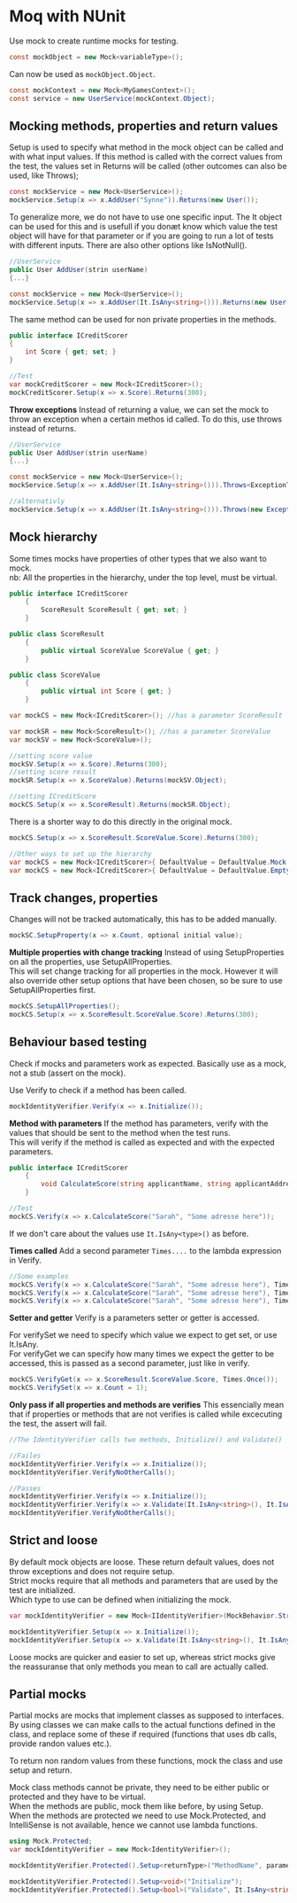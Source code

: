 
# Moq with NUnit
Use mock to create runtime mocks for testing.

```C#
const mockObject = new Mock<variableType>();
```

Can now be used as ```mockObject.Object```.

```C#
const mockContext = new Mock<MyGamesContext>();
const service = new UserService(mockContext.Object);
```

## Mocking methods, properties and return values

Setup is used to specify what method in the mock object can be called and with what input values.
If this method is called with the correct values from the test, the values set in Returns will be called
(other outcomes can also be used, like Throws);

```C#
const mockService = new Mock<UserService>();
mockService.Setup(x => x.AddUser("Synne")).Returns(new User());
```

To generalize more, we do not have to use one specific input. The It object can be used for this and is usefull
if you donæt know which value the test object will have for that parameter or if you are going to run
a lot of tests with different inputs. There are also other options like IsNotNull().

```C#
//UserService
public User AddUser(strin userName)
{...}

const mockService = new Mock<UserService>();
mockService.Setup(x => x.AddUser(It.IsAny<string>())).Returns(new User());
```

The same method can be used for non private properties in the methods.
```C#
public interface ICreditScorer
{
    int Score { get; set; }
}

//Test
var mockCreditScorer = new Mock<ICreditScorer>();
mockCreditScorer.Setup(x => x.Score).Returns(300);
```

**Throw exceptions**
Instead of returning a value, we can set the mock to throw an exception when a certain methos id called.
To do this, use throws instead of returns.
```C#
//UserService
public User AddUser(strin userName)
{...}

const mockService = new Mock<UserService>();
mockService.Setup(x => x.AddUser(It.IsAny<string>())).Throws<ExceptionType>();

//alternativly
mockService.Setup(x => x.AddUser(It.IsAny<string>())).Throws(new Exception("message"));
```

## Mock hierarchy
Some times mocks have properties of other types that we also want to mock.\
nb: All the properties in the hierarchy, under the top level, must be virtual.

```C#
public interface ICreditScorer
    {
        ScoreResult ScoreResult { get; set; }
    }

public class ScoreResult
    {
        public virtual ScoreValue ScoreValue { get; }
    }

public class ScoreValue
    {
        public virtual int Score { get; }
    }

var mockCS = new Mock<ICreditScorer>(); //has a parameter ScoreResult

var mockSR = new Mock<ScoreResult>(); //has a parameter ScoreValue
var mockSV = new Mock<ScoreValue>();

//setting score value
mockSV.Setup(x => x.Score).Returns(300);
//setting score result
mockSR.Setup(x => x.ScoreValue).Returns(mockSV.Object);

//setting ICreditScore
mockCS.Setup(x => x.ScoreResult).Returns(mockSR.Object);
```

There is a shorter way to do this directly in the original mock.
```C#
mockCS.Setup(x => x.ScoreResult.ScoreValue.Score).Returns(300);

//Other ways to set up the hierarchy
var mockCS = new Mock<ICreditScorer>{ DefaultValue = DefaultValue.Mock };
var mockCS = new Mock<ICreditScorer>{ DefaultValue = DefaultValue.Empty };
```

## Track changes, properties
Changes will not be tracked automatically, this has to be added manually.

```C#
mockSC.SetupProperty(x => x.Count, optional initial value);
```

**Multiple properties with change tracking**
Instead of using SetupProperties on all the properties, use SetupAllProperties.\
This will set change tracking for all properties in the mock. However it will also override
other setup options that have been chosen, so be sure to use SetupAllProperties first.

```C#
mockCS.SetupAllProperties();
mockCS.Setup(x => x.ScoreResult.ScoreValue.Score).Returns(300);
```

## Behaviour based testing
Check if mocks and parameters work as expected. Basically use as a mock, not a stub (assert on the mock).

Use Verify to check if a method has been called.
```C#
mockIdentityVerifier.Verify(x => x.Initialize());
```

**Method with parameters**
If the method has parameters, verify with the values that should be sent to the method when the test runs.\
This will verify if the method is called as expected and with the expected parameters.

```C#
public interface ICreditScorer
    {
        void CalculateScore(string applicantName, string applicantAddress);
    }

//Test
mockCS.Verify(x => x.CalculateScore("Sarah", "Some adresse here"));
```

If we don't care about the values use ```It.IsAny<type>()``` as before.

**Times called**
Add a second parameter ```Times....``` to the lambda expression in Verify.

```C#
//Some examples
mockCS.Verify(x => x.CalculateScore("Sarah", "Some adresse here"), Times.Once());
mockCS.Verify(x => x.CalculateScore("Sarah", "Some adresse here"), Times.Exactly(int));
mockCS.Verify(x => x.CalculateScore("Sarah", "Some adresse here"), Times.AtLeast(int));
```

**Setter and getter**
Verify is a parameters setter or getter is accessed.

For verifySet we need to specify which value we expect to get set, or use It.IsAny.\
For verifyGet we can specify how many times we expect the getter to be accessed, this is passed as a second parameter, just like in verify.
```C#
mockCS.VerifyGet(x => x.ScoreResult.ScoreValue.Score, Times.Once());
mockCS.VerifySet(x => x.Count = 1);
```

**Only pass if all properties and methods are verifies**
This essencially mean that if properties or methods that are not verifies is called while excecuting the test, the assert
will fail.

```C#
//The IdentityVerifier calls two methods, Initialize() and Validate()

//Failes
mockIdentityVerfirier.Verify(x => x.Initialize());
mockIdentityVerifier.VerifyNoOtherCalls();

//Passes
mockIdentityVerfirier.Verify(x => x.Initialize());
mockIdentityVerfirier.Verify(x => x.Validate(It.IsAny<string>(), It.IsAny<int>(), It.IsAny<string>()));
mockIdentityVerifier.VerifyNoOtherCalls();
```

## Strict and loose
By default mock objects are loose. These return default values, does not throw exceptions and does not require setup.\
Strict mocks require that all methods and parameters that are used by the test are initialized.\
Which type to use can be defined when initializing the mock.

```C#
var mockIdentityVerifier = new Mock<IIdentityVerifier>(MockBehavior.Strict);

mockIdentityVerifier.Setup(x => x.Initialize());
mockIdentityVerifier.Setup(x => x.Validate(It.IsAny<string>(), It.IsAny<int>(), It.IsAny<string>()));
```

Loose mocks are quicker and easier to set up, whereas strict mocks give the reassuranse that only methods you
mean to call are actually called.

## Partial mocks
Partial mocks are mocks that implement classes as supposed to interfaces. By using classes we can 
make calls to the actual functions defined in the class, and replace some of these if required (functions that
uses db calls, provide randon values etc.).

To return non random values from these functions, mock the class and use setup and return.

Mock class methods cannot be private, they need to be either public or protected and they have to be virtual.\
When the methods are public, mock them like before, by using Setup.\
When the methods are protected we need to use Mock.Protected, and IntelliSense is not available, hence we cannot 
use lambda functions.

```C#
using Mock.Protected;
var mockIdentityVerifier = new Mock<IdentityVerifier>();

mockIdentityVerifier.Protected().Setup<returnType>("MethodName", parameters);

mockIdentityVerifier.Protected().Setup<void>("Initialize");
mockIdentityVerifier.Protected().Setup<bool>("Validate", It.IsAny<string>(), It.IsAny<int>(), It.IsAny<string>());
```